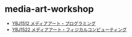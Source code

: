 # media-art-workshop

- [YBJ1512 メディアアート・プログラミング](./programming)
- [YBJ1522 メディアアート・フィジカルコンピューティング](./physical-computing)
